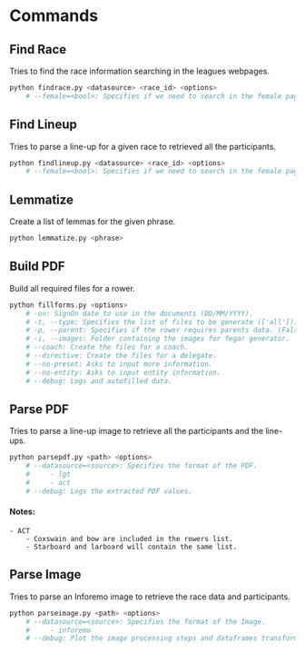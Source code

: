 # Commands

## Find Race

Tries to find the race information searching in the leagues webpages.

```sh
python findrace.py <datasource> <race_id> <options>
    # --female=<bool>: Specifies if we need to search in the female pages.
```

## Find Lineup

Tries to parse a line-up for a given race to retrieved all the participants.

```sh
python findlineup.py <datasource> <race_id> <options>
    # --female=<bool>: Specifies if we need to search in the female pages.
```

## Lemmatize

Create a list of lemmas for the given phrase.

```sh
python lemmatize.py <phrase>
```

## Build PDF

Build all required files for a rower.

```sh
python fillforms.py <options>
    # -on: SignOn date to use in the documents (DD/MM/YYYY).
    # -t, --type: Specifies the list of files to be generate (['all']). ['national', 'image', 'fegar', 'xogade', 'all']
    # -p, --parent: Specifies if the rower requires parents data. (False)
    # -i, --images: Folder containing the images for fegar generator.
    # --coach: Create the files for a coach.
    # --directive: Create the files for a delegate.
    # --no-preset: Asks to input more information.
    # --no-entity: Asks to input entity information.
    # --debug: Logs and autofilled data.
```

## Parse PDF

Tries to parse a line-up image to retrieve all the participants and the line-ups.

```sh
python parsepdf.py <path> <options>
    # --datasource=<source>: Specifies the format of the PDF.
    #     - lgt
    #     - act
    # --debug: Logs the extracted PDF values.
```

#### Notes:

    - ACT
        - Coxswain and bow are included in the rowers list.
        - Starboard and larboard will contain the same list.

## Parse Image

Tries to parse an Inforemo image to retrieve the race data and participants.

```sh
python parseimage.py <path> <options>
    # --datasource=<source>: Specifies the format of the Image.
    #     - inforemo
    # --debug: Plot the image processing steps and dataframes transformations done.
```

